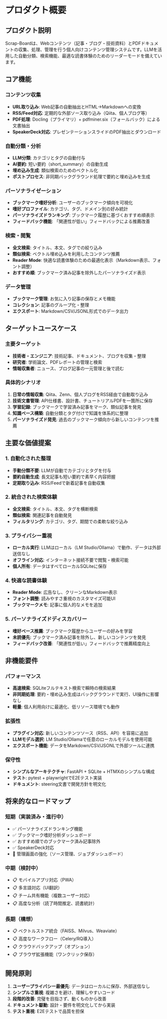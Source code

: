 # プロダクト概要

## プロダクト説明

Scrap-Boardは、Webコンテンツ（記事・ブログ・技術資料）とPDFドキュメントの収集、処理、管理を行う個人向けコンテンツ管理システムです。LLMを活用した自動分類、検索機能、最適な読書体験のためのリーダーモードを備えています。

## コア機能

### コンテンツ収集
- **URL取り込み**: Web記事の自動抽出とHTML→Markdownへの変換
- **RSS/Feed対応**: 定期的な外部ソース取り込み（Qiita、個人ブログ等）
- **PDF処理**: Docling（プライマリ）+ pdfminer.six（フォールバック）による文書抽出
- **SpeakerDeck対応**: プレゼンテーションスライドのPDF抽出とダウンロード

### 自動分類・分析
- **LLM分類**: カテゴリとタグの自動付与
- **AI要約**: 短い要約（short_summary）の自動生成
- **埋め込み生成**: 類似検索のためのベクトル化
- **ポストプロセス**: 非同期バックグラウンド処理で要約と埋め込みを生成

### パーソナライゼーション
- **ブックマーク嗜好分析**: ユーザーのブックマーク傾向を可視化
- **嗜好プロファイル**: カテゴリ、タグ、ドメイン別の好み統計
- **パーソナライズドランキング**: ブックマーク履歴に基づくおすすめ順表示
- **フィードバック機能**: 「関連性が低い」フィードバックによる推薦改善

### 検索・閲覧
- **全文検索**: タイトル、本文、タグでの絞り込み
- **類似検索**: ベクトル埋め込みを利用したコンテンツ推薦
- **Reader Mode**: 快適な読書体験のための最適化表示（Markdown表示、フォント調整）
- **おすすめ順**: ブックマーク済み記事を除外したパーソナライズド表示

### データ管理
- **ブックマーク管理**: お気に入り記事の保存とメモ機能
- **コレクション**: 記事のグループ化・整理
- **エクスポート**: Markdown/CSV/JSONL形式でのデータ出力

## ターゲットユースケース

### 主要ターゲット
- **技術者・エンジニア**: 技術記事、ドキュメント、ブログを収集・整理
- **研究者**: 学術論文、PDFレポートの管理と検索
- **情報収集者**: ニュース、ブログ記事の一元管理と後で読む

### 具体的シナリオ
1. **日常の情報収集**: Qiita、Zenn、個人ブログをRSS経由で自動取り込み
2. **技術文書管理**: API仕様書、設計書、チュートリアルPDFを一箇所に保存
3. **学習記録**: ブックマークで学習済み記事をマーク、類似記事を発見
4. **知識ベース構築**: 自動分類とタグ付けで知識を体系的に整理
5. **パーソナライズド発見**: 過去のブックマーク傾向から新しいコンテンツを推薦

## 主要な価値提案

### 1. 自動化された整理
- **手動分類不要**: LLMが自動でカテゴリとタグを付与
- **要約自動生成**: 長文記事も短い要約で素早く内容把握
- **定期取り込み**: RSS/Feedで新着記事を自動収集

### 2. 統合された検索体験
- **全文検索**: タイトル、本文、タグを横断検索
- **類似検索**: 関連記事を自動発見
- **フィルタリング**: カテゴリ、タグ、期間での柔軟な絞り込み

### 3. プライバシー重視
- **ローカル実行**: LLMはローカル（LM Studio/Ollama）で動作、データは外部送信なし
- **オフライン対応**: インターネット接続不要で閲覧・検索可能
- **個人所有**: データはすべてローカルSQLiteに保存

### 4. 快適な読書体験
- **Reader Mode**: 広告なし、クリーンなMarkdown表示
- **フォント調整**: 読みやすさ重視のカスタマイズ可能UI
- **ブックマークメモ**: 記事に個人的なメモを追加

### 5. パーソナライズドディスカバリー
- **嗜好ベース推薦**: ブックマーク履歴からユーザーの好みを学習
- **未読優先**: ブックマーク済み記事を除外し、新しいコンテンツを発見
- **フィードバック改善**: 「関連性が低い」フィードバックで推薦精度向上

## 非機能要件

### パフォーマンス
- **高速検索**: SQLiteフルテキスト検索で瞬時の検索結果
- **非同期処理**: 要約・埋め込み生成はバックグラウンドで実行、UI操作に影響なし
- **軽量**: 個人利用向けに最適化、低リソース環境でも動作

### 拡張性
- **プラグイン対応**: 新しいコンテンツソース（RSS、API）を容易に追加
- **LLMモデル選択**: LM Studio/Ollamaで任意のローカルモデルを使用可能
- **エクスポート機能**: データをMarkdown/CSV/JSONLで外部ツールに連携

### 保守性
- **シンプルなアーキテクチャ**: FastAPI + SQLite + HTMXのシンプルな構成
- **テスト**: pytest + playwrightでE2Eテスト実装
- **ドキュメント**: steering文書で開発方針を明文化

## 将来的なロードマップ

### 短期（実装済み・進行中）
- ✅ パーソナライズドランキング機能
- ✅ ブックマーク嗜好分析ダッシュボード
- ✅ おすすめ順でのブックマーク済み記事除外
- ✅ SpeakerDeck対応
- 🚧 管理画面の強化（ソース管理、ジョブダッシュボード）

### 中期（検討中）
- 📋 モバイルアプリ対応（PWA）
- 📋 多言語対応（UI翻訳）
- 📋 チーム共有機能（複数ユーザー対応）
- 📋 高度な分析（読了時間推定、読書統計）

### 長期（構想）
- 📋 ベクトルストア統合（FAISS、Milvus、Weaviate）
- 📋 高度なワークフロー（Celery/RQ導入）
- 📋 クラウドバックアップ（オプション）
- 📋 ブラウザ拡張機能（ワンクリック保存）

## 開発原則

1. **ユーザープライバシー最優先**: データはローカルに保存、外部送信なし
2. **シンプルさ重視**: 複雑さを避け、理解しやすいコード
3. **段階的改善**: 完璧を目指さず、動くものから改善
4. **ドキュメント駆動**: 設計・要件を明文化してから実装
5. **テスト重視**: E2Eテストで品質を担保
